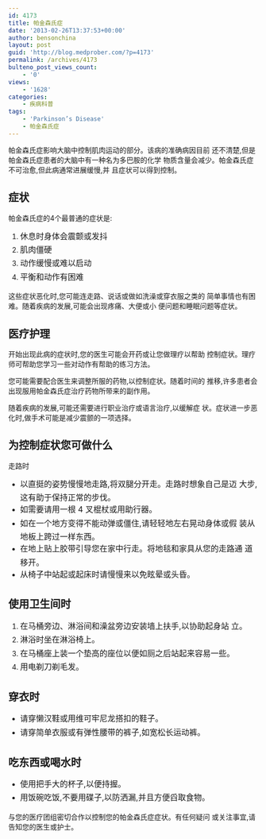 ```yaml
---
id: 4173
title: 帕金森氏症
date: '2013-02-26T13:37:53+00:00'
author: bensonchina
layout: post
guid: 'http://blog.medprober.com/?p=4173'
permalink: /archives/4173
bulteno_post_views_count:
    - '0'
views:
    - '1628'
categories:
    - 疾病科普
tags:
    - 'Parkinson’s Disease'
    - 帕金森氏症
---
```


帕金森氏症影响大脑中控制肌肉运动的部分。该病的准确病因目前 还不清楚,但是帕金森氏症患者的大脑中有一种名为多巴胺的化学 物质含量会减少。帕金森氏症不可治愈,但此病通常进展缓慢,并 且症状可以得到控制。

## 症状

帕金森氏症的4个最普通的症状是:

1. <span style="line-height: 1.714285714; font-size: 1rem;">休息时身体会震颤或发抖</span>
2. <span style="line-height: 1.714285714; font-size: 1rem;">肌肉僵硬</span>
3. <span style="line-height: 1.714285714; font-size: 1rem;">动作缓慢或难以启动</span>
4. <span style="line-height: 1.714285714; font-size: 1rem;">平衡和动作有困难</span>

这些症状恶化时,您可能连走路、说话或做如洗澡或穿衣服之类的 简单事情也有困难。随着疾病的发展,可能会出现疼痛、大便或小 便问题和睡眠问题等症状。

## 医疗护理

开始出现此病的症状时,您的医生可能会开药或让您做理疗以帮助 控制症状。理疗师可帮助您学习一些对动作有帮助的练习方法。

您可能需要配合医生来调整所服的药物,以控制症状。随着时间的 推移,许多患者会出现服用帕金森氏症治疗药物所带来的副作用。

随着疾病的发展,可能还需要进行职业治疗或语言治疗,以缓解症 状。症状进一步恶化时,做手术可能是减少震颤的一项选择。

## 为控制症状您可做什么

走路时

- <span style="line-height: 1.714285714; font-size: 1rem;"> 以直挺的姿势慢慢地走路,将双腿分开走。走路时想象自己是迈 大步,这有助于保持正常的步伐。</span>
- <span style="line-height: 1.714285714; font-size: 1rem;">如需要请用一根 4 叉棍杖或用助行器。</span>
- <span style="line-height: 1.714285714; font-size: 1rem;">如在一个地方变得不能动弹或僵住,请轻轻地左右晃动身体或假 装从地板上跨过一样东西。</span>
- <span style="line-height: 1.714285714; font-size: 1rem;">在地上贴上胶带引导您在家中行走。将地毯和家具从您的走路通 道移开。</span>
- <span style="line-height: 1.714285714; font-size: 1rem;">从椅子中站起或起床时请慢慢来以免眩晕或头昏。</span>

## 使用卫生间时

1. <span style="line-height: 1.714285714; font-size: 1rem;">在马桶旁边、淋浴间和澡盆旁边安装墙上扶手,以协助起身站 立。</span>
2. <span style="line-height: 1.714285714; font-size: 1rem;">淋浴时坐在淋浴椅上。</span>
3. <span style="line-height: 1.714285714; font-size: 1rem;">在马桶座上装一个垫高的座位以便如厕之后站起来容易一些。</span>
4. <span style="line-height: 1.714285714; font-size: 1rem;">用电剃刀剃毛发。</span>

## 穿衣时

- <span style="line-height: 1.714285714; font-size: 1rem;">请穿懒汉鞋或用维可牢尼龙搭扣的鞋子。</span>
- <span style="line-height: 1.714285714; font-size: 1rem;">请穿简单衣服或有弹性腰带的裤子,如宽松长运动裤。</span>

## 吃东西或喝水时

- <span style="line-height: 1.714285714; font-size: 1rem;">使用把手大的杯子,以便持握。</span>
- <span style="line-height: 1.714285714; font-size: 1rem;">用饭碗吃饭,不要用碟子,以防洒漏,并且方便舀取食物。</span>

与您的医疗团组密切合作以控制您的帕金森氏症症状。有任何疑问 或关注事宜,请告知您的医生或护士。